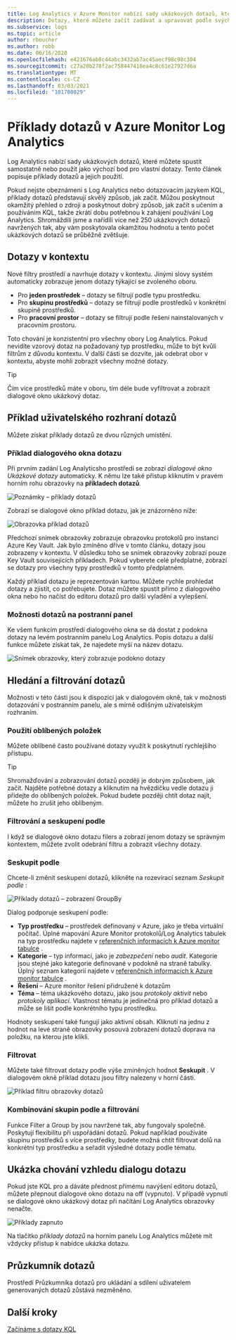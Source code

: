 ```yaml
---
title: Log Analytics v Azure Monitor nabízí sady ukázkových dotazů, které můžete spustit samostatně nebo použít jako výchozí bod pro vlastní dotazy.
description: Dotazy, které můžete začít zadávat a upravovat podle svých potřeb
ms.subservice: logs
ms.topic: article
author: rboucher
ms.author: robb
ms.date: 06/16/2020
ms.openlocfilehash: e421676ab8c44abc3432ab7ac45aecf98c98c304
ms.sourcegitcommit: c27a20b278f2ac758447418ea4c8c61e27927d6a
ms.translationtype: MT
ms.contentlocale: cs-CZ
ms.lasthandoff: 03/03/2021
ms.locfileid: "101708029"
---
```

# <a name="example-queries-in-azure-monitor-log-analytics"></a>Příklady dotazů v Azure Monitor Log Analytics
Log Analytics nabízí sady ukázkových dotazů, které můžete spustit samostatně nebo použít jako výchozí bod pro vlastní dotazy. Tento článek popisuje příklady dotazů a jejich použití.

Pokud nejste obeznámeni s Log Analytics nebo dotazovacím jazykem KQL, příklady dotazů představují skvělý způsob, jak začít. Můžou poskytnout okamžitý přehled o zdroji a poskytnout dobrý způsob, jak začít s učením a používáním KQL, takže zkrátí dobu potřebnou k zahájení používání Log Analytics. Shromáždili jsme a nařídili více než 250 ukázkových dotazů navržených tak, aby vám poskytovala okamžitou hodnotu a tento počet ukázkových dotazů se průběžně zvětšuje.

## <a name="in-context-queries"></a>Dotazy v kontextu

Nové filtry prostředí a navrhuje dotazy v kontextu. Jinými slovy systém automaticky zobrazuje jenom dotazy týkající se zvoleného oboru.

- Pro **jeden prostředek** – dotazy se filtrují podle typu prostředku.
- Pro **skupinu prostředků** – dotazy se filtrují podle prostředků v konkrétní skupině prostředků.
- Pro **pracovní prostor** – dotazy se filtrují podle řešení nainstalovaných v pracovním prostoru.

Toto chování je konzistentní pro všechny obory Log Analytics. Pokud nevidíte vzorový dotaz na požadovaný typ prostředku, může to být kvůli filtrům z důvodu kontextu. V další části se dozvíte, jak odebrat obor v kontextu, abyste mohli zobrazit všechny možné dotazy.

> [!TIP]
> Čím více prostředků máte v oboru, tím déle bude vyfiltrovat a zobrazit dialogové okno ukázkový dotaz.

## <a name="example-query-user-interface"></a>Příklad uživatelského rozhraní dotazů

Můžete získat příklady dotazů ze dvou různých umístění.

### <a name="example-query-dialog"></a>Příklad dialogového okna dotazu

Při prvním zadání Log Analyticsho prostředí se zobrazí *dialogové okno Ukázkové dotazy* automaticky.  K němu lze také přistup kliknutím v pravém horním rohu obrazovky na **příkladech dotazů**.

![Poznámky – příklady dotazů](media/example-queries/sidebar-2.png)

Zobrazí se dialogové okno příklad dotazu, jak je znázorněno níže:  

![Obrazovka příklad dotazů](media/example-queries/example-query-start.png)

Předchozí snímek obrazovky zobrazuje obrazovku protokolů pro instanci Azure Key Vault. Jak bylo zmíněno dříve v tomto článku, dotazy jsou zobrazeny v kontextu.  V důsledku toho se snímek obrazovky zobrazí pouze Key Vault souvisejících příkladech. Pokud vyberete celé předplatné, zobrazí se dotazy pro všechny typy prostředků v tomto předplatném.  

Každý příklad dotazu je reprezentován kartou. Můžete rychle prohledat dotazy a zjistit, co potřebujete. Dotaz můžete spustit přímo z dialogového okna nebo ho načíst do editoru dotazů pro další vyladění a vylepšení.

### <a name="sidebar-query-experience"></a>Možnosti dotazů na postranní panel

Ke všem funkcím prostředí dialogového okna se dá dostat z podokna dotazy na levém postranním panelu Log Analytics. Popis dotazu a další funkce můžete získat tak, že najedete myší na název dotazu.

![Snímek obrazovky, který zobrazuje podokno dotazy](media/example-queries/sidebar-3.png)

## <a name="finding-and-filtering-queries"></a>Hledání a filtrování dotazů

Možnosti v této části jsou k dispozici jak v dialogovém okně, tak v možnosti dotazování v postranním panelu, ale s mírně odlišným uživatelským rozhraním.  

### <a name="use-favorites"></a>Použití oblíbených položek

Můžete oblíbené často používané dotazy využít k poskytnutí rychlejšího přístupu.

> [!TIP]
> Shromažďování a zobrazování dotazů později je dobrým způsobem, jak začít. Najděte potřebné dotazy a kliknutím na hvězdičku vedle dotazu ji přidejte do oblíbených položek. Pokud budete později chtít dotaz najít, můžete ho zrušit jeho oblíbeným.  

### <a name="filtering-and-group-by"></a>Filtrování a seskupení podle

I když se dialogové okno dotazu filers a zobrazí jenom dotazy se správným kontextem, můžete zvolit odebrání filtru a zobrazit všechny dotazy.

### <a name="group-by"></a>Seskupit podle

Chcete-li změnit seskupení dotazů, klikněte na rozevírací seznam *Seskupit podle* :

![Příklady dotazů – zobrazení GroupBy](media/example-queries/example-query-groupby.png)

Dialog podporuje seskupení podle:

- **Typ prostředku** – prostředek definovaný v Azure, jako je třeba virtuální počítač. Úplné mapování Azure Monitor protokolů/Log Analytics tabulek na typ prostředku najdete v [referenčních informacích k Azure monitor tabulce](/azure/azure-monitor/reference/tables/tables-resourcetype) .  
- **Kategorie** – typ informací, jako je *zabezpečení* nebo *audit*. Kategorie jsou stejné jako kategorie definované v podokně na straně tabulky. Úplný seznam kategorií najdete v [referenčních informacích k Azure monitor tabulce](/azure/azure-monitor/reference/tables/tables-category) .  
- **Řešení** – Azure monitor řešení přidružené k dotazům
- **Téma** – téma ukázkového dotazu, jako jsou *protokoly aktivit* nebo *protokoly aplikací*. Vlastnost tématu je jedinečná pro příklad dotazů a může se lišit podle konkrétního typu prostředku.

Hodnoty seskupení také fungují jako aktivní obsah. Kliknutí na jednu z hodnot na levé straně obrazovky posouvá zobrazení dotazů doprava na položku, na kterou jste klikli.

### <a name="filter"></a>Filtrovat

Můžete také filtrovat dotazy podle výše zmíněných hodnot **Seskupit** . V dialogovém okně příklad dotazu jsou filtry nalezeny v horní části.

![Příklad filtru obrazovky dotazů](media/example-queries/example-query-filter.png)

### <a name="combining-group-by-and-filter"></a>Kombinování skupin podle a filtrování

Funkce Filter a Group by jsou navržené tak, aby fungovaly společně. Poskytují flexibilitu při uspořádání dotazů. Pokud například používáte skupinu prostředků s více prostředky, budete možná chtít filtrovat dolů na konkrétní typ prostředku a seřadit výsledné dotazy podle tématu.

## <a name="sample-query-dialog-appearance-behavior"></a>Ukázka chování vzhledu dialogu dotazu

Pokud jste KQL pro a dáváte přednost přímému navýšení editoru dotazů, můžete přepnout dialogové okno dotazu na off (vypnuto). V případě vypnutí se dialogové okno ukázkový dotaz při načítání Log Analytics obrazovky nenačte.

![Příklady zapnuto](media/example-queries/examples-on-off.png)

Na tlačítko *příklady dotazů* na horním panelu Log Analytics můžete mít vždycky přístup k nabídce ukázka dotazu.

## <a name="query-explorer"></a>Průzkumník dotazů

Prostředí Průzkumníka dotazů pro ukládání a sdílení uživatelem generovaných dotazů zůstává nezměněno.

## <a name="next-steps"></a>Další kroky

[Začínáme s dotazy KQL](./get-started-queries.md)
